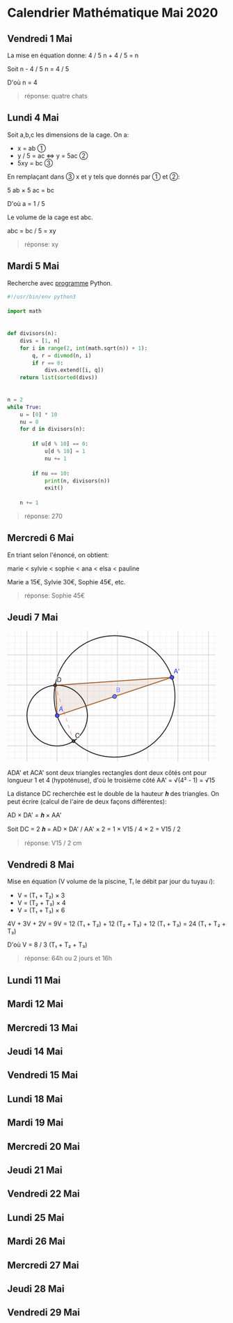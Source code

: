 # Calendrier Mathématique Mai 2020

## Vendredi 1 Mai

La mise en équation donne: 4 / 5 n + 4 / 5 = n

Soit n - 4 / 5 n = 4 / 5

D'où n = 4

> réponse: quatre chats

## Lundi 4 Mai

Soit a,b,c les dimensions de la cage. On a:

- x = ab ①
- y / 5 = ac  ⇔  y = 5ac ②
- 5xy = bc ③

En remplaçant dans ③ x et y tels que donnés par ① et ②:

5 ab × 5 ac = bc

D'où a = 1 / 5

Le volume de la cage est abc.

abc = bc / 5 = xy

> réponse: xy

## Mardi 5 Mai

Recherche avec [programme](05.py) Python.

```python
#!/usr/bin/env python3

import math


def divisors(n):
    divs = [1, n]
    for i in range(2, int(math.sqrt(n)) + 1):
        q, r = divmod(n, i)
        if r == 0:
            divs.extend([i, q])
    return list(sorted(divs))


n = 2
while True:
    u = [0] * 10
    nu = 0
    for d in divisors(n):

        if u[d % 10] == 0:
            u[d % 10] = 1
            nu += 1

        if nu == 10:
            print(n, divisors(n))
            exit()

    n += 1
```

> réponse: 270

## Mercredi 6 Mai

En triant selon l'énoncé, on obtient:

marie < sylvie < sophie < ana < elsa < pauline

Marie a 15€, Sylvie 30€, Sophie 45€, etc.

> réponse: Sophie 45€

## Jeudi 7 Mai

![schéma](07.png)

ADA' et ACA' sont deux triangles rectangles dont deux côtés ont pour longueur 1 et 4 (hypoténuse), d'où le troisième côté AA' = √(4² - 1) = √15

La distance DC recherchée est le double de la hauteur 𝒉 des triangles. On peut écrire (calcul de l'aire de deux façons différentes):

AD × DA' = 𝒉 × AA'

Soit DC = 2 𝒉    = AD × DA' / AA' × 2 = 1 × V15 / 4 × 2 = V15 / 2

> réponse: V15 / 2 cm

## Vendredi 8 Mai

Mise en équation (V volume de la piscine, Tᵢ le débit par jour du tuyau 𝑖):

- V = (T₁ + T₂) × 3
- V = (T₂ + T₃) × 4
- V = (T₁ + T₃) × 6

4V + 3V + 2V = 9V = 12 (T₁ + T₂) + 12 (T₂ + T₃) + 12 (T₁ + T₃) = 24 (T₁ + T₂ + T₃)

D'où V = 8 / 3 (T₁ + T₂ + T₃)

> réponse: 64h ou 2 jours et 16h

## Lundi 11 Mai

## Mardi 12 Mai

## Mercredi 13 Mai

## Jeudi 14 Mai

## Vendredi 15 Mai

## Lundi 18 Mai

## Mardi 19 Mai

## Mercredi 20 Mai

## Jeudi 21 Mai

## Vendredi 22 Mai

## Lundi 25 Mai

## Mardi 26 Mai

## Mercredi 27 Mai

## Jeudi 28 Mai

## Vendredi 29 Mai
